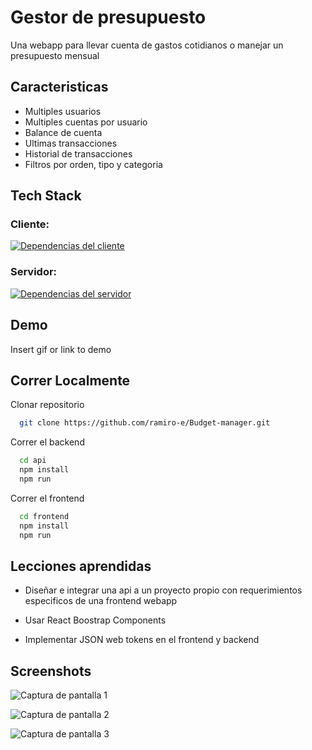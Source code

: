 
# Gestor de presupuesto

Una webapp para llevar cuenta de gastos cotidianos o manejar un presupuesto mensual


## Caracteristicas

- Multiples usuarios
- Multiples cuentas por usuario
- Balance de cuenta
- Ultimas transacciones
- Historial de transacciones
- Filtros por orden, tipo y categoria 
## Tech Stack

### Cliente:
<a href="https://github.com/ramiro-e/Budget-manager/blob/main/frontend/package.json" rel="some text">![Dependencias del cliente](https://user-images.githubusercontent.com/76258273/202773130-5affc542-195b-4672-850a-e8c90378eeb5.png)</a>
### Servidor:
<a href="https://github.com/ramiro-e/Budget-manager/blob/main/api/package.json" rel="some text">![Dependencias del servidor](https://user-images.githubusercontent.com/76258273/202773007-3e57e941-0eec-4942-a832-3ab065418fc4.png)</a>


## Demo

Insert gif or link to demo


## Correr Localmente

Clonar repositorio
```bash
  git clone https://github.com/ramiro-e/Budget-manager.git
```

Correr el backend
```bash
  cd api
  npm install
  npm run
```

Correr el frontend
```bash
  cd frontend
  npm install
  npm run
```
    
## Lecciones aprendidas

- Diseñar e integrar una api a un proyecto propio con requerimientos especificos de una frontend webapp

- Usar React Boostrap Components

- Implementar JSON web tokens en el frontend y backend
## Screenshots
![Captura de pantalla 1](https://user-images.githubusercontent.com/76258273/202773584-d3eb3bf8-7b12-4017-9897-3bd1fea0011a.png)

![Captura de pantalla 2](https://user-images.githubusercontent.com/76258273/202773599-52258b42-dffe-40ac-b984-2e6184e78b8d.png)

![Captura de pantalla 3](https://user-images.githubusercontent.com/76258273/202773630-85d63317-0842-4069-a019-c406ad3cd6fe.png)
